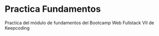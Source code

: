 # Practica Fundamentos

Practica del módulo de fundamentos del Bootcamp Web Fullstack VII de Keepcoding